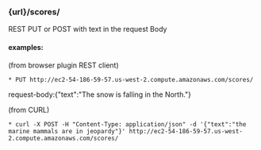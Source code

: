 ### {url}/scores/   

REST PUT or POST with text in the request Body

#### examples:

(from browser plugin REST client)

	* PUT http://ec2-54-186-59-57.us-west-2.compute.amazonaws.com/scores/ 
request-body:{"text":"The snow is falling in the North."}

(from CURL)

	* curl -X POST -H "Content-Type: application/json" -d '{"text":"the marine mammals are in jeopardy"}' http://ec2-54-186-59-57.us-west-2.compute.amazonaws.com/scores/



